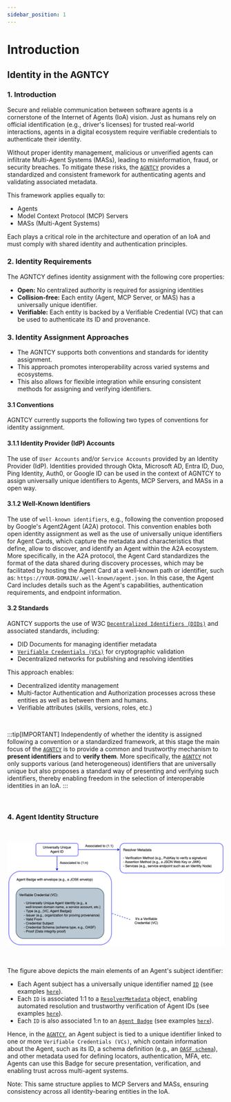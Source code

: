 ```yaml
---
sidebar_position: 1
---
```


# Introduction

## Identity in the AGNTCY

### 1. Introduction

Secure and reliable communication between software agents is a cornerstone of the Internet of Agents (IoA) vision. Just as humans rely on official identification (e.g., driver's licenses) for trusted real-world interactions, agents in a digital ecosystem require verifiable credentials to authenticate their identity.

Without proper identity management, malicious or unverified agents can infiltrate Multi-Agent Systems (MASs), leading to misinformation, fraud, or security breaches. To mitigate these risks, the [`AGNTCY`](https://agntcy.org/) provides a standardized and consistent framework for authenticating agents and validating associated metadata.

This framework applies equally to:

- Agents
- Model Context Protocol (MCP) Servers
- MASs (Multi-Agent Systems)

Each plays a critical role in the architecture and operation of an IoA and must comply with shared identity and authentication principles.


### 2. Identity Requirements

The AGNTCY defines identity assignment with the following core properties:

- **Open:** No centralized authority is required for assigning identities
- **Collision-free:** Each entity (Agent, MCP Server, or  MAS) has a universally unique identifier.
- **Verifiable:** Each entity is backed by a Verifiable Credential (VC) that can be used to authenticate its ID and provenance.

### 3. Identity Assignment Approaches 

- The AGNTCY supports both conventions and standards for identity assignment.
- This approach promotes interoperability across varied systems and ecosystems.
- This also allows for flexible integration while ensuring consistent methods for assigning and verifying identifiers.

#### 3.1 Conventions

AGNTCY currently supports the following two types of conventions for identity assignment.

#### 3.1.1 Identity Provider (IdP) Accounts

The use of `User Accounts` and/or `Service Accounts` provided by an Identity Provider (IdP). Identities provided through Okta, Microsoft AD, Entra ID, Duo, Ping Identity, Auth0, or Google ID can be used in the context of AGNTCY to assign universally unique identifiers to Agents, MCP Servers, and MASs in a open way.

#### 3.1.2 Well-Known Identifiers

The use of `well-known identifiers`, e.g., following the convention proposed by Google's Agent2Agent (A2A) protocol. This convention enables both open identity assignment as well as the use of universally unique identifiers for Agent Cards, which capture the metadata and characteristics that define, allow to discover, and identify an Agent within the A2A ecosystem. More specifically, in the A2A protocol, the Agent Card standardizes the format of the data shared during discovery processes, which may be facilitated by hosting the Agent Card at a well-known path or identifier, such as: `https://YOUR-DOMAIN/.well-known/agent.json`. In this case, the Agent Card includes details such as the Agent's capabilities, authentication requirements, and endpoint information.

#### 3.2 Standards

AGNTCY supports the use of W3C [`Decentralized Identifiers (DIDs)`](https://www.w3.org/TR/did-1.1/) and associated standards, including:

- DID Documents for managing identifier metadata
- [`Verifiable Credentials (VCs)`](https://www.w3.org/TR/vc-data-model-2.0/) for cryptographic validation
- Decentralized networks for publishing and resolving identities

This approach enables:

- Decentralized identity management
- Multi-factor Authentication and Authorization processes across these entities as well as between them and humans.
- Verifiable attributes (skills, versions, roles, etc.)

<br />

:::tip[IMPORTANT]
Independently of whether the identity is assigned following a convention or a standardized framework, at this stage the main focus of the [`AGNTCY`](https://agntcy.org/) is to provide a common and trustworthy mechanism to **present identifiers** and to **verify them**. More specifically, the [`AGNTCY`](https://agntcy.org/) not only supports various (and heterogeneous) identifiers that are universally unique but also proposes a standard way of presenting and verifying such identifiers, thereby enabling freedom in the selection of interoperable identities in an IoA.
:::

<br />

### 4. Agent Identity Structure

<br />

![1](/img/agent-badge.png)

<br />

The figure above depicts the main elements of an Agent's subject identifier:

- Each Agent subject has a universally unique identifier named [`ID`](./id/definitions.md) (see examples [`here`](./id/examples.md)).
- Each `ID` is associated 1:1 to a [`ResolverMetadata`](./id/definitions.md) object, enabling automated resolution and trustworthy verification of Agent IDs (see examples [`here`](./id/examples.md)).
- Each `ID` is also associated 1:n to an [`Agent Badge`](./vc/intro.md) (see examples [`here`](./vc/agent-badge.md)).

Hence, in the [`AGNTCY`](https://agntcy.org/), an Agent subject is tied to a unique identifier linked to one or more `Verifiable Credentials (VCs)`, which contain information about the Agent, such as its ID, a schema definition (e.g., an [`OASF schema`](https://docs.agntcy.org/pages/oasf.html)), and other metadata used for defining locators, authentication, MFA, etc. Agents can use this Badge for secure presentation, verification, and enabling trust across multi-agent systems.

Note:  This same structure applies to MCP Servers and MASs, ensuring consistency across all identity-bearing entities in the IoA.

<!---
## About the AGNTCY

The [`AGNTCY`](https://agntcy.org/) offers an open source collective for inter-agent collaboration. More specifically, the [`AGNTCY`](https://agntcy.org/) is where we are building the Internet of Agents (IoA), in an effort to ensure open collaboration among agents in a way that is accessible to all. To this end, the [`AGNTCY`](https://agntcy.org/) provides a collaborative space to innovate, develop, and maintain software components and services for agentic workflows and multi-agent applications.

Among the various initiatives within the [`AGNTCY`](https://agntcy.org/) is the definition, maintenance, and trustworthy use of identities for agents. The open nature of the [`AGNTCY`](https://agntcy.org/) aims not only to ensure that different types of identities can coexist and be used but also that they can be either standardized or become de facto standards.

To this end, each Agent subject has a unique identifier, which needs to be included in an Agent Badge. Hence, in the [`AGNTCY`](https://agntcy.org/), an Agent is tied to a unique and persistent identifier linked to an Agent Passport. The Agent Passport is itself a `Verifiable Credential (VC)` that contains information about the Agent, such as its ID, a schema definition (e.g., an OASF schema), and other metadata used for defining locators, authentication, MFA, etc. Agents can use this Passport for secure presentation, verification, and enabling trusted communications across multi-agent systems.

Within the [`AGNTCY`](https://agntcy.org/), there is a distributed network of Identity Nodes that operate as trust anchors for presenting and verifying the identity of the Agents issued by any organization, and ensure secure and trustworthy interactions among Agents. The following figure summarizes the concept of the Agent Passport and its main elements. For a detailed example of an Agent Passport using DIDs, please refer to: [Agent Passport example](./vc/agent-passport.md)

-->
